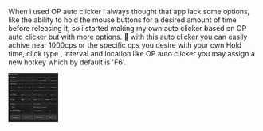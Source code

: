   When i used OP auto clicker i always thought that app lack some options, like the ability to hold the mouse buttons for a desired amount of time before releasing it,
so i started making my own auto clicker based on OP auto clicker but with more options. 🐼
with this auto clicker you can easily achive near 1000cps or the specific cps you desire with your own Hold time, click type , interval and location
like OP auto clicker you may assign a new hotkey which by default is 'F6'. 

<p float="left">
  <img src="/demo image.png" width="100" />
</p>
  
